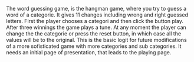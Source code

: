 The word guessing game, is the hangman game, where you try to guess a word of a categorie. 
It gives 11 changes including wrong and right guessed letters.
First the player chooses a categori and then click the button play. After three winnings the game plays a tune.
At any moment the player can change the the categorie or press the reset button, in which case all the values will be to the original.
This is the basic logit for future modifications of a more sofisticated game with more categories and sub categories.
It needs an initial page of presentation, that leads to the playing page.
